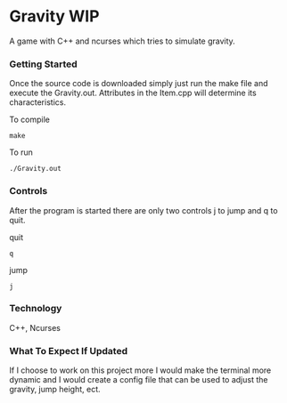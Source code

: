 # Gravity WIP

A game with C++ and ncurses which tries to simulate gravity.

### Getting Started

Once the source code is downloaded simply just run the make file and execute the
Gravity.out. Attributes in the Item.cpp will determine its characteristics.

To compile
```
make
```
To run

```
./Gravity.out
```

### Controls

After the program is started there are only two controls j to jump and q to quit.

quit
```
q
```

jump
```
j
```

### Technology

C++, Ncurses


### What To Expect If Updated

If I choose to work on this project more I would make the terminal more dynamic and I would create a config file that can be used to adjust the gravity, jump height, ect.
